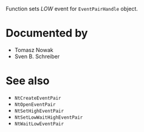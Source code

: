 Function sets *LOW* event for `EventPairHandle` object.

# Documented by

* Tomasz Nowak
* Sven B. Schreiber

# See also

* `NtCreateEventPair`
* `NtOpenEventPair`
* `NtSetHighEventPair`
* `NtSetLowWaitHighEventPair`
* `NtWaitLowEventPair`
